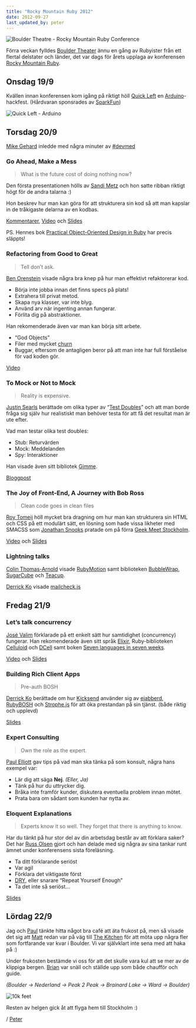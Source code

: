 ```yaml
---
title: "Rocky Mountain Ruby 2012"
date: 2012-09-27
last_updated_by: peter
---
```

![Boulder Theatre - Rocky Mountain Ruby Conference](http://assets.athega.se/blogg/2012/09/boulder_theatre_rmr.jpg)

Förra veckan fylldes [Boulder Theater](http://www.bouldertheater.com/)
ännu en gång av Rubyister från ett flertal delstater och länder, 
det var dags för årets upplaga av konferensen 
[Rocky Mountain Ruby](http://rockymtnruby.com/).

## Onsdag 19/9

Kvällen innan konferensen kom igång på riktigt höll 
[Quick Left](http://quickleft.com/) en [Arduino](http://arduino.cc/)-hackfest. 
(Hårdvaran sponsrades av [SparkFun](http://www.sparkfun.com/))

![Quick Left - Arduino](http://assets.athega.se/blogg/2012/09/quickleft_arduino.jpg)

## Torsdag 20/9

[Mike Gehard](https://twitter.com/mikegehard) inledde med
några minuter av [\#devmed](https://twitter.com/i/#!/search/realtime/%23devmed)

### Go Ahead, Make a Mess

> What is the future cost of doing nothing now?

Den första presentationen hölls av [Sandi Metz](https://twitter.com/sandimetz)
och hon satte ribban riktigt högt för de andra talarna :) 

Hon beskrev hur man kan göra för att strukturera sin kod så att man
kapslar in de tråkigaste delarna av en kodbas.

[Kommentarer](https://github.com/newhavenrb/conferences/wiki/Go-Ahead-Make-a-Mess),
[Video](http://www.confreaks.com/videos/1115-gogaruco2012-go-ahead-make-a-mess) och
[Slides](https://speakerdeck.com/u/skmetz/p/go-ahead-make-a-mess-sandi-metz-rocky-mountain)

PS. Hennes bok [Practical Object-Oriented Design in Ruby](http://www.poodr.info/)
har precis släppts!

### Refactoring from Good to Great

> Tell don’t ask.

[Ben Orenstein](https://twitter.com/r00k) visade några bra knep på hur
man effektivt refaktorerar kod.

 * Börja inte jobba innan det finns specs på plats!
 * Extrahera till privat metod.
 * Skapa nya klasser, var inte blyg.
 * Använd arv när ingenting annan fungerar.
 * Förlita dig på abstraktioner.

Han rekomenderade även var man kan börja sitt arbete.

 * “God Objects”
 * Filer med mycket [churn](https://rubygems.org/gems/churn)
 * Buggar, eftersom de antagligen beror på att man inte har full
   förståelse för vad koden gör.

[Video](http://video2012.scotlandonrails.com/D1_GH_06-Ruby1280_b.mp4)

### To Mock or Not to Mock

> Reality is expensive.

[Justin Searls](https://twitter.com/searls) berättade om olika typer av
“[Test Doubles](http://en.wikipedia.org/wiki/Test_double)” och att man
borde fråga sig själv hur realistiskt man behöver testa för att få det
resultat man är ute efter.

Vad man testar olika test doubles:

 * Stub: Returvärden
 * Mock: Meddelanden
 * Spy: Interaktioner

Han visade även sitt bibliotek [Gimme](https://github.com/searls/gimme).

[Bloggpost](http://searls.testdouble.com/2011/06/03/whats-wrong-with-rubys-test-doubles/)

### The Joy of Front-End, A Journey with Bob Ross

> Clean code goes in clean files

[Roy Tomeij](https://twitter.com/roy) höll mycket bra dragning om hur
man kan strukturera sin HTML och CSS på ett modulärt sätt, en lösning
som hade vissa likheter med SMACSS som
[Jonathan Snooks](https://twitter.com/snookca) pratade om på förra 
[Geek Meet Stockholm](http://robertnyman.com/geekmeet/).

[Video](http://www.youtube.com/watch?v=TqPzxrCIJTs) och [Slides](http://roytomeij.com/slides/rockymountainruby2012/)

### Lightning talks

[Colin Thomas-Arnold](https://twitter.com/colinta) visade 
[RubyMotion](http://www.rubymotion.com/) samt biblioteken 
[BubbleWrap](https://github.com/rubymotion/bubblewrap), 
[SugarCube](https://github.com/rubymotion/sugarcube) och
[Teacup](https://github.com/rubymotion/teacup).

[Derrick Ko](https://twitter.com/derrickko) visade [mailcheck.js](https://github.com/Kicksend/mailcheck)

## Fredag 21/9

### Let’s talk concurrency

[José Valim](https://twitter.com/josevalim) förklarade på ett enkelt
sätt hur samtidighet (concurrency) fungerar. Han rekomenderade även sitt
språk [Elixir](http://elixir-lang.org/), Ruby-biblioteken 
[Celluloid](http://celluloid.io/)
och [DCell](https://github.com/celluloid/dcell) samt boken
[Seven languages in seven weeks](http://pragprog.com/book/btlang/seven-languages-in-seven-weeks).

[Video](http://www.youtube.com/watch?v=ojU4O2CMeSc) och [Slides](https://speakerdeck.com/u/plataformatec/p/le)

### Building Rich Client Apps

> Pre-auth BOSH

[Derrick Ko](https://twitter.com/derrickko) berättade om hur 
[Kicksend](http://kicksend.com/) använder sig av 
[ejabberd](http://www.ejabberd.im/), 
[RubyBOSH](https://github.com/skyfallsin/ruby_bosh) och 
[Strophe.js](http://strophe.im/strophejs/) för att öka prestandan på sin
tjänst. (både riktig och upplevd)

[Slides](https://speakerdeck.com/u/dk/p/building-rich-client-apps)

### Expert Consulting

> Own the role as the expert.

[Paul Elliott](https://twitter.com/p_elliott) gav tips på vad man ska
tänka på som konsult, några hans exempel var:

 * Lär dig att säga **Nej**. _(Eller, Ja)_
 * Tänk på hur du uttrycker dig.
 * Bråka inte framför kunder, diskutera eventuella problem innan mötet.
 * Prata bara om sådant som kunden har nytta av.

### Eloquent Explanations

> Experts know it so well. They forget that there is anything to know.

Har du tänkt på hur stor del av din arbetsdag består av att förklara saker?
Det har [Russ Olsen](https://twitter.com/russolsen) gjort och han delade
med sig några av sina tankar runt ämnet under konferensens sista
föreläsning.

 * Ta ditt förklarande seriöst
 * Var agil
 * Förklara det viktigaste först
 * [DRY](http://en.wikipedia.org/wiki/Don%27t_repeat_yourself), eller
   snarare “Repeat Yourself Enough”
 * Ta det inte så seriöst…

[Slides](https://speakerdeck.com/u/russolsen/p/eloquent-explanations-rubynation-2012)

## Lördag 22/9

Jag och [Paul](https://twitter.com/p_elliott) tänkte hitta något bra
café att äta frukost på, men så visade det sig att 
[Matt](https://twitter.com/mattyoho) redan var på väg till 
[The Kitchen](http://thekitchencommunity.com/the-kitchen-boulder/)
för att möta upp några fler som fortfarande var kvar i Boulder.
Vi var självklart inte sena med att haka på :)

Under frukosten bestämde vi oss för att det skulle vara kul att 
se mer av de klippiga bergen. [Brian](https://twitter.com/brianlong) 
var snäll och ställde upp som både chaufför och guide.

_(Boulder -> Nederland -> Peak 2 Peak -> Brainard Lake -> Ward -> Boulder)_

![10k feet](http://assets.athega.se/blogg/2012/09/10k_feet.jpg)

Resten av helgen gick åt att flyga hem till Stockholm :)

/ [Peter](/peter)
